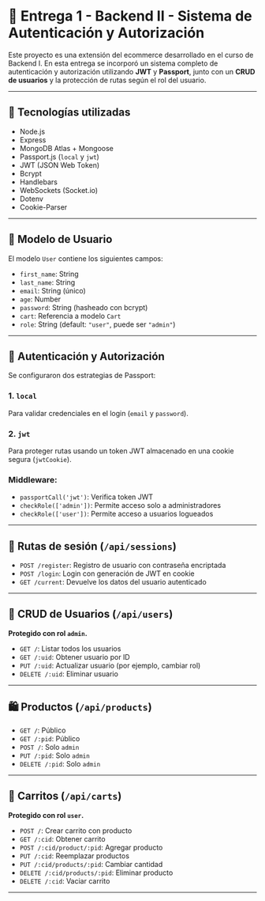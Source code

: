 # 🛒 Entrega 1 - Backend II - Sistema de Autenticación y Autorización

Este proyecto es una extensión del ecommerce desarrollado en el curso de Backend I. En esta entrega se incorporó un sistema completo de autenticación y autorización utilizando **JWT** y **Passport**, junto con un **CRUD de usuarios** y la protección de rutas según el rol del usuario.

---

## 🔧 Tecnologías utilizadas

- Node.js
- Express
- MongoDB Atlas + Mongoose
- Passport.js (`local` y `jwt`)
- JWT (JSON Web Token)
- Bcrypt
- Handlebars
- WebSockets (Socket.io)
- Dotenv
- Cookie-Parser

---

## 👤 Modelo de Usuario

El modelo `User` contiene los siguientes campos:

- `first_name`: String
- `last_name`: String
- `email`: String (único)
- `age`: Number
- `password`: String (hasheado con bcrypt)
- `cart`: Referencia a modelo `Cart`
- `role`: String (default: `"user"`, puede ser `"admin"`)

---

## 🔐 Autenticación y Autorización

Se configuraron dos estrategias de Passport:

### 1. `local`  
Para validar credenciales en el login (`email` y `password`).

### 2. `jwt`  
Para proteger rutas usando un token JWT almacenado en una cookie segura (`jwtCookie`).

### Middleware:
- `passportCall('jwt')`: Verifica token JWT
- `checkRole(['admin'])`: Permite acceso solo a administradores
- `checkRole(['user'])`: Permite acceso a usuarios logueados

---

## 🧪 Rutas de sesión (`/api/sessions`)

- `POST /register`: Registro de usuario con contraseña encriptada
- `POST /login`: Login con generación de JWT en cookie
- `GET /current`: Devuelve los datos del usuario autenticado

---

## 👥 CRUD de Usuarios (`/api/users`)

**Protegido con rol `admin`.**

- `GET /`: Listar todos los usuarios
- `GET /:uid`: Obtener usuario por ID
- `PUT /:uid`: Actualizar usuario (por ejemplo, cambiar rol)
- `DELETE /:uid`: Eliminar usuario

---

## 🛍️ Productos (`/api/products`)

- `GET /`: Público
- `GET /:pid`: Público
- `POST /`: Solo `admin`
- `PUT /:pid`: Solo `admin`
- `DELETE /:pid`: Solo `admin`

---

## 🛒 Carritos (`/api/carts`)

**Protegido con rol `user`.**

- `POST /`: Crear carrito con producto
- `GET /:cid`: Obtener carrito
- `POST /:cid/product/:pid`: Agregar producto
- `PUT /:cid`: Reemplazar productos
- `PUT /:cid/products/:pid`: Cambiar cantidad
- `DELETE /:cid/products/:pid`: Eliminar producto
- `DELETE /:cid`: Vaciar carrito

---

